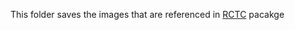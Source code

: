This folder saves the images that are referenced in [RCTC](https://github.com/wltcwpf/RCTC) pacakge 
